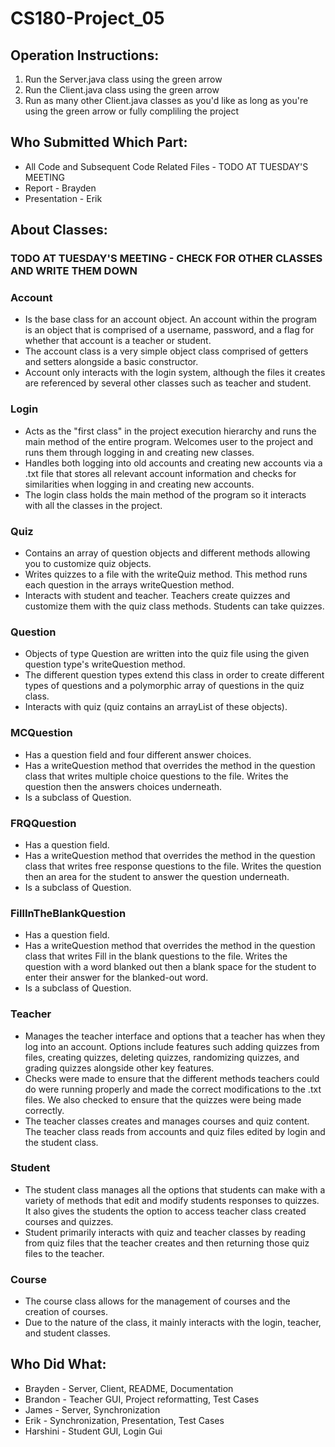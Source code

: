 # CS180-Project_05
## Operation Instructions:
1. Run the Server.java class using the green arrow
2. Run the Client.java class using the green arrow
3. Run as many other Client.java classes as you'd like as long as you're using the green arrow or fully compliling the project
## Who Submitted Which Part:
- All Code and Subsequent Code Related Files - TODO AT TUESDAY'S MEETING 
- Report - Brayden 
- Presentation - Erik 

## About Classes:
### TODO AT TUESDAY'S MEETING - CHECK FOR OTHER CLASSES AND WRITE THEM DOWN
### Account 
- Is the base class for an account object. An account within the program is an object that is comprised of a username, password, and a flag for whether that account is a teacher or student.
- The account class is a very simple object class comprised of getters and setters alongside a basic constructor.
- Account only interacts with the login system, although the files it creates are referenced by several other classes such as teacher and student.
### Login 
- Acts as the "first class" in the project execution hierarchy and runs the main method of the entire program. Welcomes user to the project and runs them through logging in and creating new classes. 
- Handles both logging into old accounts and creating new accounts via a .txt file that stores all relevant account information and checks for similarities when logging in and creating new accounts. 
- The login class holds the main method of the program so it interacts with all the classes in the project. 
### Quiz
- Contains an array of question objects and different methods allowing you to customize quiz objects. 
- Writes quizzes to a file with the writeQuiz method. This method runs each question in the arrays writeQuestion method. 
- Interacts with student and teacher. Teachers create quizzes and customize them with the quiz class methods. Students can take quizzes. 
### Question 
- Objects of type Question are written into the quiz file using the given question type's writeQuestion method. 
- The different question types extend this class in order to create different types of questions and a polymorphic array of questions in the quiz class. 
- Interacts with quiz (quiz contains an arrayList of these objects).  
### MCQuestion
- Has a question field and four different answer choices. 
- Has a writeQuestion method that overrides the method in the question class that writes multiple choice questions to the file. Writes the question then the answers choices underneath. 
- Is a subclass of Question. 
### FRQQuestion
- Has a question field. 
- Has a writeQuestion method that overrides the method in the question class that writes free response questions to the file. Writes the question then an area for the student to answer the question underneath. 
- Is a subclass of Question. 
### FillInTheBlankQuestion
- Has a question field. 
- Has a writeQuestion method that overrides the method in the question class that writes Fill in the blank questions to the file. Writes the question with a word blanked out then a blank space for the student to enter their answer for the blanked-out word. 
- Is a subclass of Question. 
### Teacher 
- Manages the teacher interface and options that a teacher has when they log into an account. Options include features such adding quizzes from files, creating quizzes, deleting quizzes, randomizing quizzes, and grading quizzes alongside other key features. 
- Checks were made to ensure that the different methods teachers could do were running properly and made the correct modifications to the .txt files. We also checked to ensure that the quizzes were being made correctly. 
- The teacher classes creates and manages courses and quiz content. The teacher class reads from accounts and quiz files edited by login and the student class. 
### Student 
- The student class manages all the options that students can make with a variety of methods that edit and modify students responses to quizzes. It also gives the students the option to access teacher class created courses and quizzes. 
- Student primarily interacts with quiz and teacher classes by reading from quiz files that the teacher creates and then returning those quiz files to the teacher. 
### Course
- The course class allows for the management of courses and the creation of courses. 
- Due to the nature of the class, it mainly interacts with the login, teacher, and student classes. 

## Who Did What:
- Brayden - Server, Client, README, Documentation  
- Brandon - Teacher GUI, Project reformatting, Test Cases 
- James - Server, Synchronization
- Erik - Synchronization, Presentation, Test Cases 
- Harshini - Student GUI, Login Gui 

